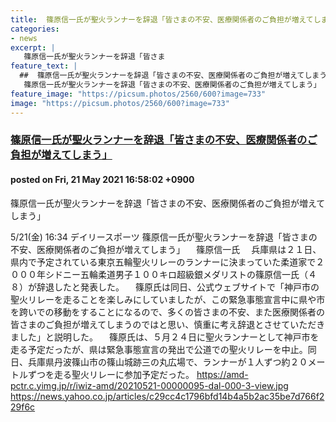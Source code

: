 ```yaml
---
title:  篠原信一氏が聖火ランナーを辞退「皆さまの不安、医療関係者のご負担が増えてしまう」  
categories:
- news
excerpt: |
   篠原信一氏が聖火ランナーを辞退「皆さま
feature_text: |
  ##  篠原信一氏が聖火ランナーを辞退「皆さまの不安、医療関係者のご負担が増えてしまう」  
   篠原信一氏が聖火ランナーを辞退「皆さまの不安、医療関係者のご負担が増えてしまう」  
feature_image: "https://picsum.photos/2560/600?image=733"
image: "https://picsum.photos/2560/600?image=733"
---
```


### [ 篠原信一氏が聖火ランナーを辞退「皆さまの不安、医療関係者のご負担が増えてしまう」  ](https://hayabusa9.5ch.net/test/read.cgi/mnewsplus/1621583882/)
#### posted on Fri, 21 May 2021 16:58:02  +0900

 篠原信一氏が聖火ランナーを辞退「皆さまの不安、医療関係者のご負担が増えてしまう」  

<!--more-->


 5/21(金) 16:34      デイリースポーツ            篠原信一氏が聖火ランナーを辞退「皆さまの不安、医療関係者のご負担が増えてしまう」      　篠原信一氏      　兵庫県は２１日、県内で予定されている東京五輪聖火リレーのランナーに決まっていた柔道家で２０００年シドニー五輪柔道男子１００キロ超級銀メダリストの篠原信一氏（４８）が辞退したと発表した。            　篠原氏は同日、公式ウェブサイトで「神戸市の聖火リレーを走ることを楽しみにしていましたが、この緊急事態宣言中に県や市を跨いでの移動をすることになるので、多くの皆さまの不安、また医療関係者の皆さまのご負担が増えてしまうのではと思い、慎重に考え辞退とさせていただきました」と説明した。            　篠原氏は、５月２４日に聖火ランナーとして神戸市を走る予定だったが、県は緊急事態宣言の発出で公道での聖火リレーを中止。同日、兵庫県丹波篠山市の篠山城跡三の丸広場で、ランナーが１人ずつ約２０メートルずつを走る聖火リレーに参加予定だった。            https://amd-pctr.c.yimg.jp/r/iwiz-amd/20210521-00000095-dal-000-3-view.jpg      https://news.yahoo.co.jp/articles/c29cc4c1796bfd14b4a5b2ac35be7d766f229f6c 

